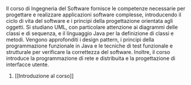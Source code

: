 Il corso di Ingegneria del Software fornisce le competenze necessarie per progettare e realizzare applicazioni software complesse, introducendo il ciclo di vita del software e i principi della progettazione orientata agli oggetti. Si studiano UML, con particolare attenzione ai diagrammi delle classi e di sequenza, e il linguaggio Java per la definizione di classi e metodi. Vengono approfonditi i design pattern, i principi della programmazione funzionale in Java e le tecniche di test funzionale e strutturale per verificare la correttezza del software. Inoltre, il corso introduce la programmazione di rete e distribuita e la progettazione di interfacce utente.

1. [[Introduzione al corso]]
